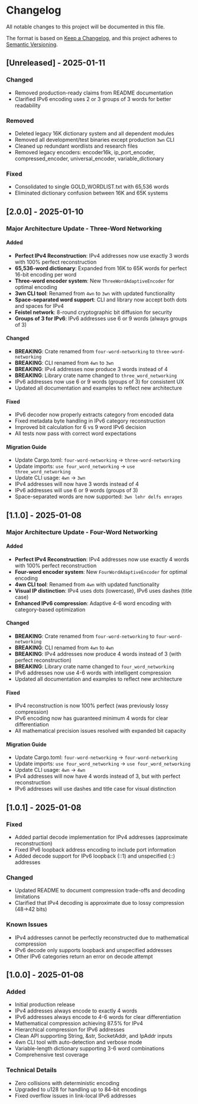 # Changelog

All notable changes to this project will be documented in this file.

The format is based on [Keep a Changelog](https://keepachangelog.com/en/1.0.0/),
and this project adheres to [Semantic Versioning](https://semver.org/spec/v2.0.0.html).

## [Unreleased] - 2025-01-11

### Changed
- Removed production-ready claims from README documentation
- Clarified IPv6 encoding uses 2 or 3 groups of 3 words for better readability

### Removed
- Deleted legacy 16K dictionary system and all dependent modules
- Removed all development/test binaries except production `3wn` CLI
- Cleaned up redundant wordlists and research files
- Removed legacy encoders: encoder16k, ip_port_encoder, compressed_encoder, universal_encoder, variable_dictionary

### Fixed
- Consolidated to single GOLD_WORDLIST.txt with 65,536 words
- Eliminated dictionary confusion between 16K and 65K systems

## [2.0.0] - 2025-01-10

### Major Architecture Update - Three-Word Networking

#### Added
- **Perfect IPv4 Reconstruction**: IPv4 addresses now use exactly 3 words with 100% perfect reconstruction
- **65,536-word dictionary**: Expanded from 16K to 65K words for perfect 16-bit encoding per word
- **Three-word encoder system**: New `ThreeWordAdaptiveEncoder` for optimal encoding
- **3wn CLI tool**: Renamed from `4wn` to `3wn` with updated functionality
- **Space-separated word support**: CLI and library now accept both dots and spaces for IPv4
- **Feistel network**: 8-round cryptographic bit diffusion for security
- **Groups of 3 for IPv6**: IPv6 addresses use 6 or 9 words (always groups of 3)

#### Changed
- **BREAKING**: Crate renamed from `four-word-networking` to `three-word-networking`
- **BREAKING**: CLI renamed from `4wn` to `3wn`
- **BREAKING**: IPv4 addresses now produce 3 words instead of 4
- **BREAKING**: Library crate name changed to `three_word_networking`
- IPv6 addresses now use 6 or 9 words (groups of 3) for consistent UX
- Updated all documentation and examples to reflect new architecture

#### Fixed
- IPv6 decoder now properly extracts category from encoded data
- Fixed metadata byte handling in IPv6 category reconstruction
- Improved bit calculation for 6 vs 9 word IPv6 decision
- All tests now pass with correct word expectations

#### Migration Guide
- Update Cargo.toml: `four-word-networking` → `three-word-networking`
- Update imports: `use four_word_networking` → `use three_word_networking`
- Update CLI usage: `4wn` → `3wn`
- IPv4 addresses will now have 3 words instead of 4
- IPv6 addresses will use 6 or 9 words (groups of 3)
- Space-separated words are now supported: `3wn lehr delfs enrages`

## [1.1.0] - 2025-01-08

### Major Architecture Update - Four-Word Networking

#### Added
- **Perfect IPv4 Reconstruction**: IPv4 addresses now use exactly 4 words with 100% perfect reconstruction
- **Four-word encoder system**: New `FourWordAdaptiveEncoder` for optimal encoding
- **4wn CLI tool**: Renamed from `4wn` with updated functionality
- **Visual IP distinction**: IPv4 uses dots (lowercase), IPv6 uses dashes (title case)
- **Enhanced IPv6 compression**: Adaptive 4-6 word encoding with category-based optimization

#### Changed
- **BREAKING**: Crate renamed from `four-word-networking` to `four-word-networking`
- **BREAKING**: CLI renamed from `4wn` to `4wn`
- **BREAKING**: IPv4 addresses now produce 4 words instead of 3 (with perfect reconstruction)
- **BREAKING**: Library crate name changed to `four_word_networking`
- IPv6 addresses now use 4-6 words with intelligent compression
- Updated all documentation and examples to reflect new architecture

#### Fixed
- IPv4 reconstruction is now 100% perfect (was previously lossy compression)
- IPv6 encoding now has guaranteed minimum 4 words for clear differentiation
- All mathematical precision issues resolved with expanded bit capacity

#### Migration Guide
- Update Cargo.toml: `four-word-networking` → `four-word-networking`
- Update imports: `use four_word_networking` → `use four_word_networking`
- Update CLI usage: `4wn` → `4wn`
- IPv4 addresses will now have 4 words instead of 3, but with perfect reconstruction
- IPv6 addresses will use dashes and title case for visual distinction

## [1.0.1] - 2025-01-08

### Fixed
- Added partial decode implementation for IPv4 addresses (approximate reconstruction)
- Fixed IPv6 loopback address encoding to include port information
- Added decode support for IPv6 loopback (::1) and unspecified (::) addresses

### Changed
- Updated README to document compression trade-offs and decoding limitations
- Clarified that IPv4 decoding is approximate due to lossy compression (48→42 bits)

### Known Issues
- IPv4 addresses cannot be perfectly reconstructed due to mathematical compression
- IPv6 decode only supports loopback and unspecified addresses
- Other IPv6 categories return an error on decode attempt

## [1.0.0] - 2025-01-08

### Added
- Initial production release
- IPv4 addresses always encode to exactly 4 words
- IPv6 addresses always encode to 4-6 words for clear differentiation
- Mathematical compression achieving 87.5% for IPv4
- Hierarchical compression for IPv6 addresses
- Clean API supporting String, &str, SocketAddr, and IpAddr inputs
- 4wn CLI tool with auto-detection and verbose mode
- Variable-length dictionary supporting 3-6 word combinations
- Comprehensive test coverage

### Technical Details
- Zero collisions with deterministic encoding
- Upgraded to u128 for handling up to 84-bit encodings
- Fixed overflow issues in link-local IPv6 addresses